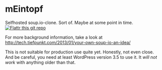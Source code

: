 # mEintopf

Selfhosted soup.io-clone. Sort of. Maybe at some point in time. [![Flattr this git repo](http://api.flattr.com/button/flattr-badge-large.png)](https://flattr.com/submit/auto?user_id=tiefpunkt&url=http://github.com/meintopf/meintopf&title=meintopf&language=&tags=github&category=software)

For more background information, take a look at http://tech.tiefpunkt.com/2013/01/your-own-soup-io-an-idea/

This is not suitable for production use quite yet. Honestly, not even close. And be careful, you need at least WordPress version 3.5 to use it. It _will not work_ with anything older than that.
